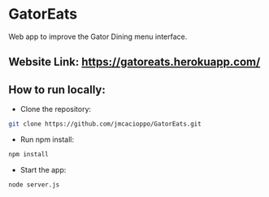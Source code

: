 # GatorEats
Web app to improve the Gator Dining menu interface.

## Website Link: https://gatoreats.herokuapp.com/

## How to run locally:
- Clone the repository:
```bash
git clone https://github.com/jmcacioppo/GatorEats.git
```
- Run npm install:
```bash
npm install
```
- Start the app:
```bash
node server.js
```
